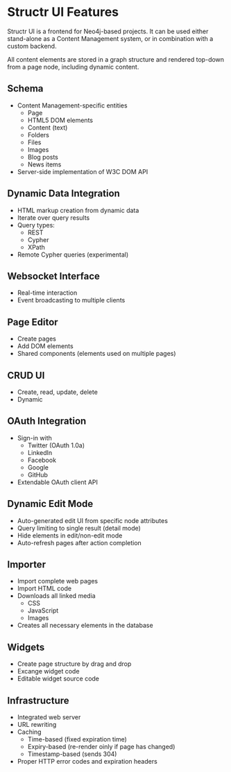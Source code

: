 # Structr UI Features

Structr UI is a frontend for Neo4j-based projects. It can be used either stand-alone as a Content Management system, or in combination with a custom backend.

All content elements are stored in a graph structure and rendered top-down from a page node, including dynamic content.

## Schema

- Content Management-specific entities
    - Page
    - HTML5 DOM elements
    - Content (text)
    - Folders
    - Files
    - Images
    - Blog posts
    - News items
- Server-side implementation of W3C DOM API

## Dynamic Data Integration
- HTML markup creation from dynamic data
- Iterate over query results
- Query types:
    - REST
    - Cypher
    - XPath
- Remote Cypher queries (experimental)
    
## Websocket Interface
- Real-time interaction
- Event broadcasting to multiple clients

## Page Editor
- Create pages
- Add DOM elements
- Shared components (elements used on multiple pages)

## CRUD UI
- Create, read, update, delete
- Dynamic

## OAuth Integration
- Sign-in with
    - Twitter (OAuth 1.0a)
    - LinkedIn
    - Facebook
    - Google
    - GitHub
- Extendable OAuth client API

## Dynamic Edit Mode
- Auto-generated edit UI from specific node attributes
- Query limiting to single result (detail mode)
- Hide elements in edit/non-edit mode
- Auto-refresh pages after action completion

## Importer
- Import complete web pages
- Import HTML code
- Downloads all linked media
    - CSS
    - JavaScript
    - Images
- Creates all necessary elements in the database

## Widgets
- Create page structure by drag and drop
- Excange widget code
- Editable widget source code

## Infrastructure
- Integrated web server
- URL rewriting
- Caching
  - Time-based (fixed expiration time)
  - Expiry-based (re-render oinly if page has changed)
  - Timestamp-based (sends 304)
- Proper HTTP error codes and expiration headers